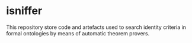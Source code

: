 # isniffer
This repository store code and artefacts used to search identity criteria in formal ontologies by means of automatic theorem provers.
